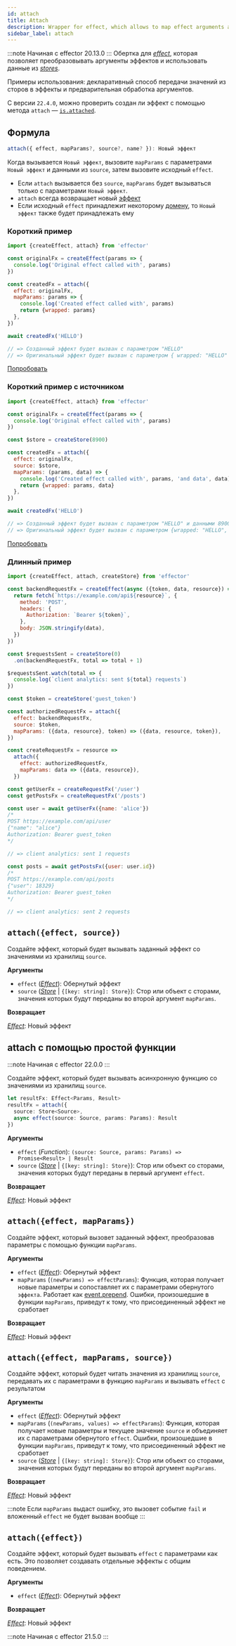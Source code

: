 ```yaml
---
id: attach
title: Attach
description: Wrapper for effect, which allows to map effect arguments and use data from stores.
sidebar_label: attach
---
```


:::note Начиная с
effector 20.13.0
:::
Обертка для [_effect_](Effect.md), которая позволяет преобразовывать аргументы эффектов и использовать данные из [_stores_](Store.md).

Примеры использования: декларативный способ передачи значений из сторов в эффекты и предварительная обработка аргументов.

С версии `22.4.0`, можно проверить создан ли эффект с помощью метода `attach` — [`is.attached`](./is.md#isattachedvalue).

## Формула

```ts
attach({ effect, mapParams?, source?, name? }): Новый эффект
```

Когда вызывается `Новый эффект`, вызовите `mapParams` с параметрами `Новый эффект` и данными из `source`, затем вызовите исходный `effect`.

- Если `attach` вызывается без `source`, `mapParams` будет вызываться только с параметрами `Новый эффект`.
- `attach` всегда возвращает новый [эффект](Effect.md)
- Если исходный `effect` принадлежит некоторому [домену](./Domain.md), то `Новый эффект` также будет принадлежать ему

### Короткий пример

```js
import {createEffect, attach} from 'effector'

const originalFx = createEffect(params => {
  console.log('Original effect called with', params)
})

const createdFx = attach({
  effect: originalFx,
  mapParams: params => {
    console.log('Created effect called with', params)
    return {wrapped: params}
  },
})

await createdFx('HELLO')

// => Созданный эффект будет вызван с параметром "HELLO"
// => Оригинальный эффект будет вызван с параметром { wrapped: "HELLO" }
```

[Попробовать](https://share.effector.dev/MpAfRBRi)

### Короткий пример с источником

```js
import {createEffect, attach} from 'effector'

const originalFx = createEffect(params => {
  console.log('Original effect called with', params)
})

const $store = createStore(8900)

const createdFx = attach({
  effect: originalFx,
  source: $store,
  mapParams: (params, data) => {
    console.log('Created effect called with', params, 'and data', data)
    return {wrapped: params, data}
  },
})

await createdFx('HELLO')

// => Созданный эффект будет вызван с параметром "HELLO" и данными 8900
// => Оригинальный эффект будет вызван с параметром {wrapped: "HELLO", data: 8900}
```

[Попробовать](https://share.effector.dev/3y20Z4I3)

### Длинный пример

```js
import {createEffect, attach, createStore} from 'effector'

const backendRequestFx = createEffect(async ({token, data, resource}) => {
  return fetch(`https://example.com/api${resource}`, {
    method: 'POST',
    headers: {
      Authorization: `Bearer ${token}`,
    },
    body: JSON.stringify(data),
  })
})

const $requestsSent = createStore(0)
  .on(backendRequestFx, total => total + 1)

$requestsSent.watch(total => {
  console.log(`client analytics: sent ${total} requests`)
})

const $token = createStore('guest_token')

const authorizedRequestFx = attach({
  effect: backendRequestFx,
  source: $token,
  mapParams: ({data, resource}, token) => ({data, resource, token}),
})

const createRequestFx = resource =>
  attach({
    effect: authorizedRequestFx,
    mapParams: data => ({data, resource}),
  })

const getUserFx = createRequestFx('/user')
const getPostsFx = createRequestFx('/posts')

const user = await getUserFx({name: 'alice'})
/*
POST https://example.com/api/user
{"name": "alice"}
Authorization: Bearer guest_token
*/

// => client analytics: sent 1 requests

const posts = await getPostsFx({user: user.id})
/*
POST https://example.com/api/posts
{"user": 18329}
Authorization: Bearer guest_token
*/

// => client analytics: sent 2 requests
```

## `attach({effect, source})`

Создайте эффект, который будет вызывать заданный эффект со значениями из хранилищ `source`.

**Аргументы**

- `effect` ([_Effect_](Effect.md)):  Обернутый эффект
- `source` ([_Store_](Store.md) | `{[key: string]: Store}`): Стор или объект с сторами, значения которых будут переданы во второй аргумент `mapParams`.

**Возвращает**

[_Effect_](Effect.md): Новый эффект

## attach с помощью простой функции

:::note Начиная с
effector 22.0.0
:::

Создайте эффект, который будет вызывать асинхронную функцию со значениями из хранилищ `source`.

```ts
let resultFx: Effect<Params, Result>
resultFx = attach({
  source: Store<Source>,
  async effect(source: Source, params: Params): Result
})
```

**Аргументы**

- `effect` (_Function_): `(source: Source, params: Params) => Promise<Result> | Result`
- `source` ([_Store_](Store.md) | `{[key: string]: Store}`): Стор или объект со сторами, значения которых будут переданы в первый аргумент `effect`.

**Возвращает**

[_Effect_](Effect.md): Новый эффект

## `attach({effect, mapParams})`

Создайте эффект, который вызовет заданный эффект, преобразовав параметры с помощью функции `mapParams`.

**Аргументы**

- `effect` ([_Effect_](Effect.md)): Обернутый эффект
- `mapParams` (`(newParams) => effectParams`): Функция, которая получает новые параметры и сопоставляет их с параметрами обернутого `эффекта`. Работает как [event.prepend](Event.md#prependfn). Ошибки, произошедшие в функции `mapParams`, приведут к тому, что присоединенный эффект не сработает

**Возвращает**

[_Effect_](Effect.md): Новый эффект

## `attach({effect, mapParams, source})`

Создайте эффект, который будет читать значения из хранилищ `source`, передавать их с параметрами в функцию `mapParams` и вызывать `effect` с результатом

**Аргументы**

- `effect` ([_Effect_](Effect.md)): Обернутый эффект
- `mapParams` (`(newParams, values) => effectParams`): Функция, которая получает новые параметры и текущее значение `source` и объединяет их с параметрами обернутого `effect`. Ошибки, произошедшие в функции `mapParams`, приведут к тому, что присоединенный эффект не сработает
- `source` ([_Store_](Store.md) | `{[key: string]: Store}`): Стор или объект со сторами, значения которых будут переданы во второй аргумент `mapParams`.

**Возвращает**

[_Effect_](Effect.md): Новый эффект

:::note
Если `mapParams` выдаст ошибку, это вызовет событие `fail` и вложенный `effect` не будет вызван вообще
:::

## `attach({effect})`

Создайте эффект, который будет вызывать `effect` с параметрами как есть. Это позволяет создавать отдельные эффекты с общим поведением.

**Аргументы**

- `effect` ([_Effect_](Effect.md)): Обернутый эффект

**Возвращает**

[_Effect_](Effect.md): Новый эффект

:::note Начиная с
effector 21.5.0
:::

